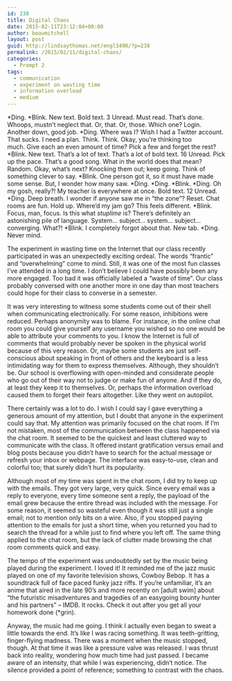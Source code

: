 ```yaml
---
id: 238
title: Digital Chaos
date: 2015-02-11T23:12:04+00:00
author: beaumitchell
layout: post
guid: http://lindsaythomas.net/engl3490/?p=238
permalink: /2015/02/11/digital-chaos/
categories:
  - Prompt 2
tags:
  - communication
  - experiment on wasting time
  - information overload
  - medium
---
```

\*Ding. \*Blink. New text. Bold text. 3 Unread. Must read. That&#8217;s done. Whoops, mustn&#8217;t neglect that. Or, that. Or, those. Which one? Login. Another down, good job. \*Ding. Where was I? Wish I had a Twitter account. That sucks. I need a plan. Think. Think. Okay, you&#8217;re thinking too much. Give each an even amount of time? Pick a few and forget the rest? \*Blink. New text. That&#8217;s a lot of text. That&#8217;s a lot of bold text. 16 Unread. Pick up the pace. That&#8217;s a good song. What in the world does that mean? Random. Okay, what&#8217;s next? Knocking them out; keep going. Think of something clever to say. \*Blink. One person got it, so it must have made some sense. But, I wonder how many saw. \*Ding. \*Ding. \*Blink. \*Ding. Oh my gosh, really?! My teacher is everywhere at once. Bold text. 12 Unread. \*Ding. Deep breath. I wonder if anyone saw me in &#8220;the zone&#8221;? Reset. Chat rooms are fun. Hold up. Where&#8217;d my jam go? This feels different. *Blink. Focus, man, focus. Is this what _stuplime_ is? There&#8217;s definitely an astonishing pile of language. System&#8230; subject&#8230; system&#8230; subject&#8230; converging. What?! \*Blink. I completely forgot about that. New tab. \*Ding. Never mind.

The experiment in wasting time on the Internet that our class recently participated in was an unexpectedly exciting ordeal. The words &#8220;frantic&#8221; and &#8220;overwhelming&#8221; come to mind. Still, it was one of the most fun classes I&#8217;ve attended in a long time. I don&#8217;t believe I could have possibly been any more engaged. Too bad it was officially labeled a &#8220;waste of time&#8221;. Our class probably conversed with one another more in one day than most teachers could hope for their class to converse in a semester.

It was very interesting to witness some students come out of their shell when communicating electronically. For some reason, inhibitions were reduced. Perhaps anonymity was to blame. For instance, in the online chat room you could give yourself any username you wished so no one would be able to attribute your comments to you. I know the Internet is full of comments that would probably never be spoken in the physical world because of this very reason. Or, maybe some students are just self-conscious about speaking in front of others and the keyboard is a less intimidating way for them to express themselves. Although, they shouldn&#8217;t be. Our school is overflowing with open-minded and considerate people who go out of their way not to judge or make fun of anyone. And if they do, at least they keep it to themselves. Or, perhaps the information overload caused them to forget their fears altogether. Like they went on autopilot.

There certainly was a lot to do. I wish I could say I gave everything a generous amount of my attention, but I doubt that anyone in the experiment could say that. My attention was primarily focused on the chat room. If I&#8217;m not mistaken, most of the communication between the class happened via the chat room. It seemed to be the quickest and least cluttered way to communicate with the class. It offered instant gratification versus email and blog posts because you didn&#8217;t have to search for the actual message or refresh your inbox or webpage. The interface was easy-to-use, clean and colorful too; that surely didn&#8217;t hurt its popularity.

Although most of my time was spent in the chat room, I did try to keep up with the emails. They got very large, very quick. Since every email was a reply to everyone, every time someone sent a reply, the payload of the email grew because the entire thread was included with the message. For some reason, it seemed so wasteful even though it was still just a single email; not to mention only bits on a wire. Also, if you stopped paying attention to the emails for just a short time, when you returned you had to search the thread for a while just to find where you left off. The same thing applied to the chat room, but the lack of clutter made browsing the chat room comments quick and easy.

The tempo of the experiment was undoubtedly set by the music being played during the experiment. I loved it! It reminded me of the jazz music played on one of my favorite television shows, Cowboy Bebop. It has a soundtrack full of face paced funky jazz riffs. If you&#8217;re unfamiliar, it&#8217;s an anime that aired in the late 90&#8217;s and more recently on [adult swim] about &#8220;the futuristic misadventures and tragedies of an easygoing bounty hunter and his partners&#8221; &#8211; IMDB. It rocks. Check it out after you get all your homework done (*grin).



Anyway, the music had me going. I think I actually even began to sweat a little towards the end. It&#8217;s like I was racing something. It was teeth-gritting, finger-flying madness. There was a moment when the music stopped, though. At that time it was like a pressure valve was released. I was thrust back into reality, wondering how much time had just passed. I became aware of an intensity, that while I was experiencing, didn&#8217;t notice. The silence provided a point of reference; something to contrast with the chaos.